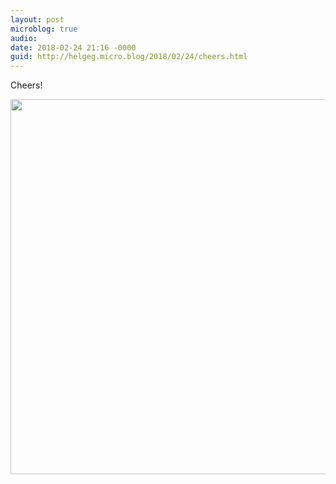 ```yaml
---
layout: post
microblog: true
audio: 
date: 2018-02-24 21:16 -0000
guid: http://helgeg.micro.blog/2018/02/24/cheers.html
---
```

Cheers!

<img src="http://microblog.helgegudmundsen.com/uploads/2018/ba346a2b30.jpg" width="600" height="600" />
